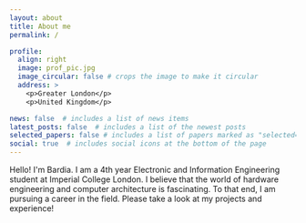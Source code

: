 ```yaml
---
layout: about
title: About me
permalink: /

profile:
  align: right
  image: prof_pic.jpg
  image_circular: false # crops the image to make it circular
  address: >
    <p>Greater London</p>
    <p>United Kingdom</p>

news: false  # includes a list of news items
latest_posts: false  # includes a list of the newest posts
selected_papers: false # includes a list of papers marked as "selected={true}"
social: true  # includes social icons at the bottom of the page
---
```

Hello! I'm Bardia. I am a 4th year Electronic and Information Engineering student at Imperial College London. I believe that the world of hardware engineering and computer architecture is fascinating. To that end, I am pursuing a career in the field. Please take a look at my projects and experience!